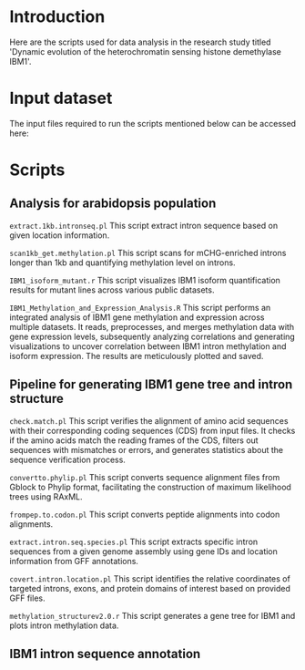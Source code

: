 # Introduction
Here are the scripts used for data analysis in the research study titled 'Dynamic evolution of the heterochromatin sensing histone demethylase IBM1'.

# Input dataset
The input files required to run the scripts mentioned below can be accessed here:

# Scripts


## Analysis for arabidopsis population

`extract.1kb.intronseq.pl`   This script extract intron sequence based on given location information.

`scan1kb_get.methylation.pl`  This script scans for mCHG-enriched introns longer than 1kb and quantifying methylation level on introns.

`IBM1_isoform_mutant.r`  This script visualizes IBM1 isoform quantification results for mutant lines across various public datasets.

`IBM1_Methylation_and_Expression_Analysis.R`  This script performs an integrated analysis of IBM1 gene methylation and expression across multiple datasets. It reads, preprocesses, and merges methylation data with gene expression levels, subsequently analyzing correlations and generating visualizations to uncover correlation between IBM1 intron methylation and isoform expression. The results are meticulously plotted and saved.

## Pipeline for generating IBM1 gene tree and intron structure

`check.match.pl` This script verifies the alignment of amino acid sequences with their corresponding coding sequences (CDS) from input files. It checks if the amino acids match the reading frames of the CDS, filters out sequences with mismatches or errors, and generates statistics about the sequence verification process.   

`convertto.phylip.pl` This script converts sequence alignment files from Gblock to Phylip format, facilitating the construction of maximum likelihood trees using RAxML.

`frompep.to.codon.pl` This script converts peptide alignments into codon alignments.

`extract.intron.seq.species.pl` This script extracts specific intron sequences from a given genome assembly using gene IDs and location information from GFF annotations.

`covert.intron.location.pl` This script identifies the relative coordinates of targeted introns, exons, and protein domains of interest based on provided GFF files.

`methylation_structurev2.0.r` This script generates a gene tree for IBM1 and plots intron methylation data.

## IBM1 intron sequence annotation
 
